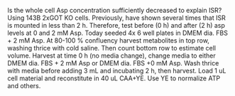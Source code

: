 Is the whole cell Asp concentration sufficiently decreased to explain ISR?
Using 143B 2xGOT KO cells. Previously, have shown several times that ISR is mounted in less than 2 h. Therefore, test before (0 h) and after (2 h) asp levels at 0 and 2 mM Asp. Today seeded 4x 6 well plates in DMEM dia. FBS + 2 mM Asp. At 80-100 % confluency harvest metabolites in top row, washing thrice with cold saline. Then count bottom row to estimate cell volume. Harvest at time 0 h (no media change), change media to either DMEM dia. FBS + 2 mM Asp or DMEM dia. FBS +0 mM Asp. Wash thrice with media before adding 3 mL and incubating 2 h, then harvest.
Load 1 uL cell material and reconstitute in 40 uL CAA+YE. Use YE to normalize ATP and others.
